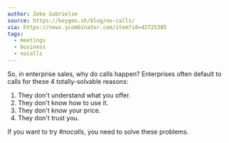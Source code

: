 ```yaml
---
author: Zeke Gabrielse
source: https://keygen.sh/blog/no-calls/
via: https://news.ycombinator.com/item?id=42725385
tags:
  - meetings
  - business
  - nocalls
---
```

So, in enterprise sales, why do calls happen? Enterprises often default to calls for these 4 totally-solvable reasons:

1. They don't understand what you offer.
2. They don't know how to use it.
3. They don't know your price.
4. They don't trust you.

If you want to try _#nocalls_, you need to solve these problems.